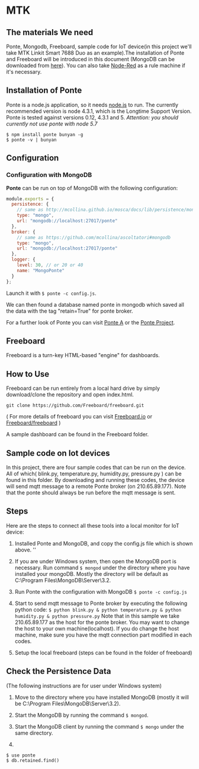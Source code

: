 # MTK

## The materials We need

Ponte, Mongodb, Freeboard, sample code for IoT device(in this project we'll take MTK Linkit Smart 7688 Duo as an example).The installation of Ponte and Freeboard will be introduced in this document (MongoDB can be downloaded from [here](https://www.mongodb.com/download-center)). You can also take [Node-Red](https://nodered.org/) as a rule machine if it's necessary.



## Installation of Ponte

Ponte is a node.js application, so it needs [node.js](http://nodejs.org)
to run. The currently recommended version is node 4.3.1, which is the Longtime Support Version. Ponte is tested against versions 0.12, 4.3.1 and 5. *Attention: you should currently not use ponte with node 5.7*

```
$ npm install ponte bunyan -g
$ ponte -v | bunyan
```
## Configuration


### Configuration with MongoDB

__Ponte__ can be run on top of MongoDB with the following configuration:

```js
module.exports = {
  persistence: {
    // same as http://mcollina.github.io/mosca/docs/lib/persistence/mongo.js.html
    type: "mongo",
    url: "mongodb://localhost:27017/ponte"
  },
  broker: {
    // same as https://github.com/mcollina/ascoltatori#mongodb
    type: "mongo",
    url: "mongodb://localhost:27017/ponte"
  },
  logger: {
    level: 30, // or 20 or 40
    name: "MongoPonte"
  }
};
```

Launch it with `$ ponte -c config.js`.

We can then found a database named ponte in mongodb which saved all the data with the tag "retain=True" for ponte broker.

For a further look of Ponte you can visit [Ponte A](http://www.eclipse.org/ponte/) or the [Ponte Project](https://github.com/eclipse/ponte).





## Freeboard

Freeboard is a turn-key HTML-based "engine" for dashboards.


## How to Use 

Freeboard can be run entirely from a local hard drive by simply download/clone the repository and open index.html.
```
git clone https://github.com/Freeboard/freeboard.git
```

( For more details of freeboard you can visit [Freeboard.io](https://freeboard.io/) or [Freeboard/freeboard](https://github.com/Freeboard/freeboard) )

A sample dashboard can be found in the Freeboard folder.


## Sample code on Iot devices

In this project, there are four sample codes that can be run on the device. All of which( blink.py, temperature.py, humidity.py, pressure.py ) can be found in this folder. By downloading and running these codes, the device will send mqtt message to a remote Ponte broker (on 210.65.89.177). Note that the ponte should always be run before the mqtt message is sent.


## Steps

Here are the steps to connect all these tools into a local monitor for IoT device:


1. Installed Ponte and MongoDB, and copy the config.js file which is shown above.
''
2. If you are under Windows system, then open the MongoDB port is necessary. Run command `$ mongod` under the directory where you have installed your mongoDB. Mostly the directory will be default as C:\Program Files\MongoDB\Server\3.2\.

3. Run Ponte with the configuration with MongoDB
`
$ ponte -c config.js
`

4. Start to send mqtt message to Ponte broker by executing the following python code:
``
$ python blink.py & python temperature.py & python humidity.py & python pressure.py
``
Note that in this sample we take 210.65.89.177 as the host for the ponte broker. You may want to change the host to your own machine(localhost). If you do change the host machine, make sure you have the mqtt connection part modified in each codes. 

5. Setup the local freeboard (steps can be found in the folder of freeboard)


## Check the Persistence Data
(The following instructions are for user under Windows system)

1. Move to the directory where you have installed MongoDB (mostly it will be C:\Program Files\MongoDB\Server\3.2\).

2. Start the MongoDB by running the command `$ mongod`.

3. Start the MongoDB client by running the command `$ mongo` under the same directory.

4. 
```
$ use ponte
$ db.retained.find()
```

